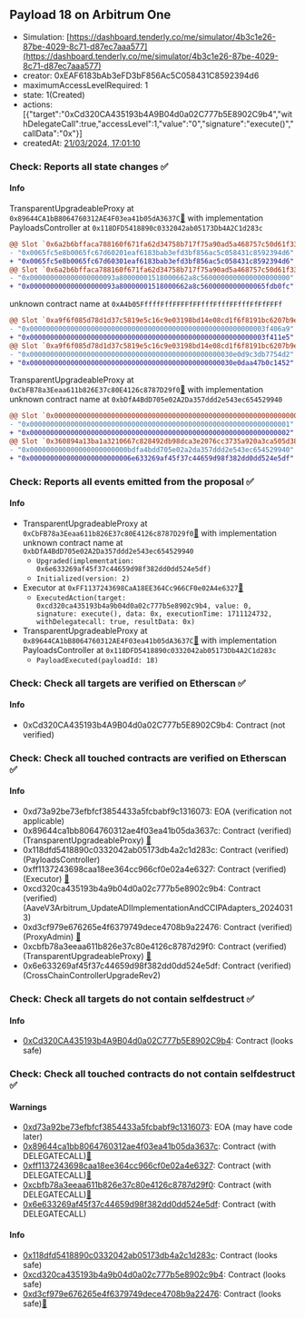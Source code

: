 ## Payload 18 on Arbitrum One

- Simulation: [https://dashboard.tenderly.co/me/simulator/4b3c1e26-87be-4029-8c71-d87ec7aaa577](https://dashboard.tenderly.co/me/simulator/4b3c1e26-87be-4029-8c71-d87ec7aaa577)
- creator: 0xEAF6183bAb3eFD3bF856Ac5C058431C8592394d6
- maximumAccessLevelRequired: 1
- state: 1(Created)
- actions: [{"target":"0xCd320CA435193b4A9B04d0a02C777b5E8902C9b4","withDelegateCall":true,"accessLevel":1,"value":"0","signature":"execute()","callData":"0x"}]
- createdAt: [21/03/2024, 17:01:10](https://arbiscan.io/tx/0x0c32f747fbfc87d7363af40ffba1d76cf745e0762003e183d6d6c9a49d887b75)

### Check: Reports all state changes :white_check_mark:

#### Info


TransparentUpgradeableProxy at `0x89644CA1bB8064760312AE4F03ea41b05dA3637C`[:ghost:](https://github.com/bgd-labs/aave-address-book "GovernanceV3Arbitrum.PAYLOADS_CONTROLLER") with implementation PayloadsController at `0x118DFD5418890c0332042ab05173Db4A2C1d283c`
```diff
@@ Slot `0x6a2b6bffaca788160f671fa62d34758b717f75a90ad5a468757c50d61f33c443` @@
- "0x0065fc5e8b0065fc67d60201eaf6183bab3efd3bf856ac5c058431c8592394d6"
+ "0x0065fc5e8b0065fc67d60301eaf6183bab3efd3bf856ac5c058431c8592394d6"
@@ Slot `0x6a2b6bffaca788160f671fa62d34758b717f75a90ad5a468757c50d61f33c444` @@
- "0x000000000000000000093a80000001518000662a8c5600000000000000000000"
+ "0x000000000000000000093a80000001518000662a8c5600000000000065fdb0fc"
```

unknown contract name at `0xA4b05FffffFffFFFFfFFfffFfffFFfffFfFfFFFf`
```diff
@@ Slot `0xa9f6f085d78d1d37c5819e5c16c9e03198bd14e08cd1f6f8191bc6207b9e9706` @@
- "0x0000000000000000000000000000000000000000000000000000000003f406a9"
+ "0x0000000000000000000000000000000000000000000000000000000003f411e5"
@@ Slot `0xa9f6f085d78d1d37c5819e5c16c9e03198bd14e08cd1f6f8191bc6207b9e970b` @@
- "0x00000000000000000000000000000000000000000000000030e0d9c3db7754d2"
+ "0x00000000000000000000000000000000000000000000000030e0daa47b0c1452"
```

TransparentUpgradeableProxy at `0xCbFB78a3Eeaa611b826E37c80E4126c8787D29f0`[:ghost:](https://github.com/bgd-labs/aave-address-book "GovernanceV3Arbitrum.CROSS_CHAIN_CONTROLLER") with implementation unknown contract name at `0xbDfA4BdD705e02A2Da357ddd2e543ec654529940`
```diff
@@ Slot `0x0000000000000000000000000000000000000000000000000000000000000071` @@
- "0x0000000000000000000000000000000000000000000000000000000000000001"
+ "0x0000000000000000000000000000000000000000000000000000000000000002"
@@ Slot `0x360894a13ba1a3210667c828492db98dca3e2076cc3735a920a3ca505d382bbc` @@
- "0x000000000000000000000000bdfa4bdd705e02a2da357ddd2e543ec654529940"
+ "0x0000000000000000000000006e633269af45f37c44659d98f382dd0dd524e5df"
```


### Check: Reports all events emitted from the proposal :white_check_mark:

#### Info

- TransparentUpgradeableProxy at `0xCbFB78a3Eeaa611b826E37c80E4126c8787D29f0`[:ghost:](https://github.com/bgd-labs/aave-address-book "GovernanceV3Arbitrum.CROSS_CHAIN_CONTROLLER") with implementation unknown contract name at `0xbDfA4BdD705e02A2Da357ddd2e543ec654529940`
  - `Upgraded(implementation: 0x6e633269af45f37c44659d98f382dd0dd524e5df)`
  - `Initialized(version: 2)`
- Executor at `0xFF1137243698CaA18EE364Cc966CF0e02A4e6327`[:ghost:](https://github.com/bgd-labs/aave-address-book "AaveV3Arbitrum.ACL_ADMIN, GovernanceV3Arbitrum.EXECUTOR_LVL_1")
  - `ExecutedAction(target: 0xcd320ca435193b4a9b04d0a02c777b5e8902c9b4, value: 0, signature: execute(), data: 0x, executionTime: 1711124732, withDelegatecall: true, resultData: 0x)`
- TransparentUpgradeableProxy at `0x89644CA1bB8064760312AE4F03ea41b05dA3637C`[:ghost:](https://github.com/bgd-labs/aave-address-book "GovernanceV3Arbitrum.PAYLOADS_CONTROLLER") with implementation PayloadsController at `0x118DFD5418890c0332042ab05173Db4A2C1d283c`
  - `PayloadExecuted(payloadId: 18)`

### Check: Check all targets are verified on Etherscan :white_check_mark:

#### Info

- 0xCd320CA435193b4A9B04d0a02C777b5E8902C9b4: Contract (not verified) 

### Check: Check all touched contracts are verified on Etherscan :white_check_mark:

#### Info

- 0xd73a92be73efbfcf3854433a5fcbabf9c1316073: EOA (verification not applicable)
- 0x89644ca1bb8064760312ae4f03ea41b05da3637c: Contract (verified) (TransparentUpgradeableProxy) [:ghost:](https://github.com/bgd-labs/aave-address-book "GovernanceV3Arbitrum.PAYLOADS_CONTROLLER")
- 0x118dfd5418890c0332042ab05173db4a2c1d283c: Contract (verified) (PayloadsController) 
- 0xff1137243698caa18ee364cc966cf0e02a4e6327: Contract (verified) (Executor) [:ghost:](https://github.com/bgd-labs/aave-address-book "AaveV3Arbitrum.ACL_ADMIN, GovernanceV3Arbitrum.EXECUTOR_LVL_1")
- 0xcd320ca435193b4a9b04d0a02c777b5e8902c9b4: Contract (verified) (AaveV3Arbitrum_UpdateADIImplementationAndCCIPAdapters_20240313) 
- 0xd3cf979e676265e4f6379749dece4708b9a22476: Contract (verified) (ProxyAdmin) [:ghost:](https://github.com/bgd-labs/aave-address-book "MiscArbitrum.PROXY_ADMIN")
- 0xcbfb78a3eeaa611b826e37c80e4126c8787d29f0: Contract (verified) (TransparentUpgradeableProxy) [:ghost:](https://github.com/bgd-labs/aave-address-book "GovernanceV3Arbitrum.CROSS_CHAIN_CONTROLLER")
- 0x6e633269af45f37c44659d98f382dd0dd524e5df: Contract (verified) (CrossChainControllerUpgradeRev2) 

### Check: Check all targets do not contain selfdestruct :white_check_mark:

#### Info

- [0xCd320CA435193b4A9B04d0a02C777b5E8902C9b4](https://arbiscan.io/address/0xCd320CA435193b4A9B04d0a02C777b5E8902C9b4): Contract (looks safe)

### Check: Check all touched contracts do not contain selfdestruct :white_check_mark:

#### Warnings

- [0xd73a92be73efbfcf3854433a5fcbabf9c1316073](https://arbiscan.io/address/0xd73a92be73efbfcf3854433a5fcbabf9c1316073): EOA (may have code later)
- [0x89644ca1bb8064760312ae4f03ea41b05da3637c](https://arbiscan.io/address/0x89644ca1bb8064760312ae4f03ea41b05da3637c): Contract (with DELEGATECALL)[:ghost:](https://github.com/bgd-labs/aave-address-book "GovernanceV3Arbitrum.PAYLOADS_CONTROLLER")
- [0xff1137243698caa18ee364cc966cf0e02a4e6327](https://arbiscan.io/address/0xff1137243698caa18ee364cc966cf0e02a4e6327): Contract (with DELEGATECALL)[:ghost:](https://github.com/bgd-labs/aave-address-book "AaveV3Arbitrum.ACL_ADMIN, GovernanceV3Arbitrum.EXECUTOR_LVL_1")
- [0xcbfb78a3eeaa611b826e37c80e4126c8787d29f0](https://arbiscan.io/address/0xcbfb78a3eeaa611b826e37c80e4126c8787d29f0): Contract (with DELEGATECALL)[:ghost:](https://github.com/bgd-labs/aave-address-book "GovernanceV3Arbitrum.CROSS_CHAIN_CONTROLLER")
- [0x6e633269af45f37c44659d98f382dd0dd524e5df](https://arbiscan.io/address/0x6e633269af45f37c44659d98f382dd0dd524e5df): Contract (with DELEGATECALL)

#### Info

- [0x118dfd5418890c0332042ab05173db4a2c1d283c](https://arbiscan.io/address/0x118dfd5418890c0332042ab05173db4a2c1d283c): Contract (looks safe)
- [0xcd320ca435193b4a9b04d0a02c777b5e8902c9b4](https://arbiscan.io/address/0xcd320ca435193b4a9b04d0a02c777b5e8902c9b4): Contract (looks safe)
- [0xd3cf979e676265e4f6379749dece4708b9a22476](https://arbiscan.io/address/0xd3cf979e676265e4f6379749dece4708b9a22476): Contract (looks safe)[:ghost:](https://github.com/bgd-labs/aave-address-book "MiscArbitrum.PROXY_ADMIN")

